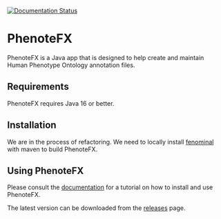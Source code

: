 [![Documentation Status](https://readthedocs.org/projects/phenotefx/badge/?version=latest)](http://phenotefx.readthedocs.io/en/latest/?badge=latest)


# PhenoteFX
PhenoteFX is a Java app that is designed to help create and maintain Human Phenotype Ontology annotation files.

## Requirements
PhenoteFX requires Java 16 or better.

## Installation
We are in the process of refactoring. We need to locally install [fenominal](https://github.com/monarch-initiative/fenominal)
with maven to build PhenoteFX.

## Using PhenoteFX
Please consult the [documentation](http://phenotefx.readthedocs.io/en/latest/index.html) for 
a tutorial on how to install and use PhenoteFX.

The latest version can be downloaded from the [releases](https://github.com/monarch-initiative/PhenoteFX/releases) page.

